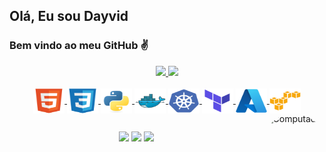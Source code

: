 ## Olá, Eu sou Dayvid
### Bem vindo ao meu GitHub ✌



<div align="center">
  <a href="https://github.com/Dayvid-Tadeu">
  <img height="180em" src="https://github-readme-stats.vercel.app/api?username=Dayvid-Tadeu&show_icons=true&theme=github_dark&include_all_commits=true&count_private=true"/>
  <img height="180em" src="https://github-readme-stats.vercel.app/api/top-langs/?username=Dayvid-Tadeu&layout=compact&langs_count=7&theme=github_dark"/>
</div>
  
<div style="display: inline_block" align="center"><br>
  <img align="center" alt="HTML" height="40" width="50" src="https://raw.githubusercontent.com/devicons/devicon/master/icons/html5/html5-original.svg">
  <img align="center" alt="CSS" height="40" width="50" src="https://raw.githubusercontent.com/devicons/devicon/master/icons/css3/css3-original.svg">
  <img align="center" alt="Python" height="40" width="50" src="https://raw.githubusercontent.com/devicons/devicon/master/icons/python/python-original.svg">
  <img align="center" alt="Docker" height="40" width="50" src="https://raw.githubusercontent.com/devicons/devicon/master/icons/docker/docker-original.svg">
  <img align="center" alt="Kubernetes" height="40" width="50" src="https://raw.githubusercontent.com/devicons/devicon/master/icons/kubernetes/kubernetes-plain.svg">
  <img align="center" alt="Terraform" height="40" width="50" src="https://raw.githubusercontent.com/devicons/devicon/master/icons/terraform/terraform-original.svg">
  <img align="center" alt="Azure" height="40" width="50" src="https://raw.githubusercontent.com/devicons/devicon/master/icons/azure/azure-original.svg">
  <img align="center" alt="Aws" height="40" width="50" src="https://raw.githubusercontent.com/devicons/devicon/master/icons/amazonwebservices/amazonwebservices-original.svg">
  
  <img align="right" alt="Computador" height="150" style="border-radius:50px;" src="https://media.giphy.com/media/dWesBcTLavkZuG35MI/giphy.gif">
  
</div>
  
  ##
  
<div align="center">
   <a href = "www.linkedin.com/in/dayvid-tadeu-lima-araujo-90b99140"><img src="https://img.shields.io/badge/LinkedIn-0077B5?style=for-the-badge&logo=linkedin&logoColor=white" destino="_blank"></a>
   <a href = "mailto:dayvidelta@gmail.com"><img src="https://img.shields.io/badge/Gmail-D14836?style=for-the-badge&logo=gmail&logoColor=white" destino="_blank"></a>
   <a href = "mailto:dayvid.araujo85@outlook.com"><img src="https://img.shields.io/badge/Microsoft_Outlook-0078D4?style=for-the-badge&logo=microsoft-outlook&logoColor=white" destino="_blank"></a>
</div  

